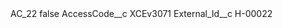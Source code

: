 <?xml version="1.0" encoding="UTF-8"?>
<CustomMetadata xmlns="http://soap.sforce.com/2006/04/metadata" xmlns:xsi="http://www.w3.org/2001/XMLSchema-instance" xmlns:xsd="http://www.w3.org/2001/XMLSchema">
    <label>AC_22</label>
    <protected>false</protected>
    <values>
        <field>AccessCode__c</field>
        <value xsi:type="xsd:string">XCEv3071</value>
    </values>
    <values>
        <field>External_Id__c</field>
        <value xsi:type="xsd:string">H-00022</value>
    </values>
</CustomMetadata>
